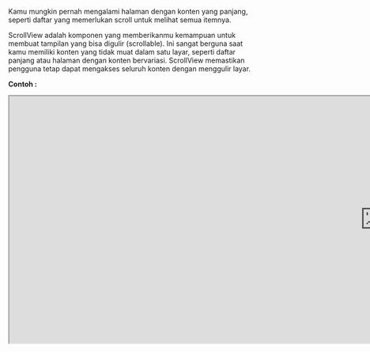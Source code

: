 Kamu mungkin pernah mengalami halaman dengan konten yang panjang, seperti daftar yang memerlukan scroll untuk melihat semua itemnya.

ScrollView adalah komponen yang memberikanmu kemampuan untuk membuat tampilan yang bisa digulir (scrollable). Ini sangat berguna saat kamu memiliki konten yang tidak muat dalam satu layar, seperti daftar panjang atau halaman dengan konten bervariasi. ScrollView memastikan pengguna tetap dapat mengakses seluruh konten dengan menggulir layar.

**Contoh :**

<div style="width: 800px;position:relative;overflow-x:auto">
<iframe src="https://snack.expo.dev/@doltons/scrollview-component" height="500" width="1500" title="Scrollview Example"></iframe>
</div>

<!-- ```jsx
import React from 'react';
import { View, Text, ScrollView, StyleSheet } from 'react-native';

const ScrollViewExample = () => {
  return (
	  <ScrollView>
		<View style={styles.box} />
		<View style={styles.box} />
		<View style={styles.box} />
	  </ScrollView>
  );
}

const styles = StyleSheet.create({
  container: {
    flex: 1,
    justifyContent: 'center',
    alignItems: 'center',
    backgroundColor: '#ffffff',
    padding: 20,
  },
  box: {
    width: 100,
    height: 300
  },
});

export default ScrollViewExample;

``` -->
